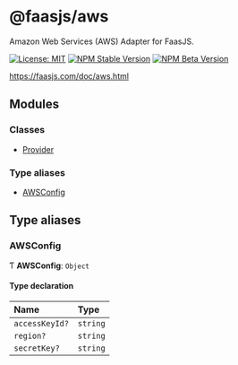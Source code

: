 # @faasjs/aws

Amazon Web Services (AWS) Adapter for FaasJS.

[![License: MIT](https://img.shields.io/npm/l/@faasjs/aws.svg)](https://github.com/faasjs/faasjs/blob/main/packages/faasjs/aws/LICENSE)
[![NPM Stable Version](https://img.shields.io/npm/v/@faasjs/aws/stable.svg)](https://www.npmjs.com/package/@faasjs/aws)
[![NPM Beta Version](https://img.shields.io/npm/v/@faasjs/aws/beta.svg)](https://www.npmjs.com/package/@faasjs/aws)

https://faasjs.com/doc/aws.html

## Modules

### Classes

- [Provider](classes/Provider.md)

### Type aliases

- [AWSConfig](modules.md#awsconfig)

## Type aliases

### AWSConfig

Ƭ **AWSConfig**: `Object`

#### Type declaration

| Name | Type |
| :------ | :------ |
| `accessKeyId?` | `string` |
| `region?` | `string` |
| `secretKey?` | `string` |
